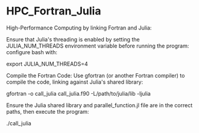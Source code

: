 # HPC_Fortran_Julia
High-Performance Computing by linking Fortran and Julia:




Ensure that Julia's threading is enabled by setting the JULIA_NUM_THREADS environment variable before running the program:
configure bash with:

export JULIA_NUM_THREADS=4


Compile the Fortran Code:
Use gfortran (or another Fortran compiler) to compile the code, linking against Julia's shared library:

gfortran -o call_julia call_julia.f90 -L/path/to/julia/lib -ljulia


Ensure the Julia shared library and parallel_function.jl file are in the correct paths, then execute the program:

./call_julia

